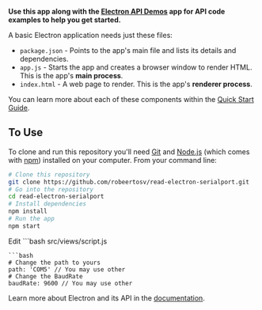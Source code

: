 **Use this app along with the [Electron API Demos](http://electron.atom.io/#get-started) app for API code examples to help you get started.**

A basic Electron application needs just these files:

- `package.json` - Points to the app's main file and lists its details and dependencies.
- `app.js` - Starts the app and creates a browser window to render HTML. This is the app's **main process**.
- `index.html` - A web page to render. This is the app's **renderer process**.

You can learn more about each of these components within the [Quick Start Guide](http://electron.atom.io/docs/tutorial/quick-start).

## To Use

To clone and run this repository you'll need [Git](https://git-scm.com) and [Node.js](https://nodejs.org/en/download/) (which comes with [npm](http://npmjs.com)) installed on your computer. From your command line:

```bash
# Clone this repository
git clone https://github.com/robeertosv/read-electron-serialport.git
# Go into the repository
cd read-electron-serialport
# Install dependencies
npm install
# Run the app
npm start
```
Edit ```bash
src/views/script.js
```
```bash
# Change the path to yours
path: 'COM5' // You may use other
# Change the BaudRate
baudRate: 9600 // You may use other
```

Learn more about Electron and its API in the [documentation](http://electron.atom.io/docs/).

